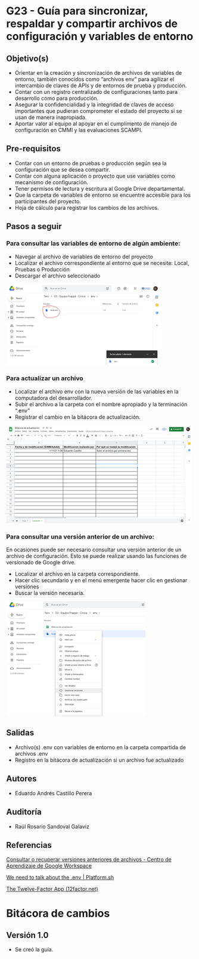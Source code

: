 # G23 - Guía para sincronizar, respaldar y compartir archivos de configuración y variables de entorno

## Objetivo(s)

- Orientar en la creación y sincronización de archivos de variables de entorno, también conocidos como “archivos env” para agilizar el intercambio de claves de APIs y de entornos de prueba y producción.
- Contar con un registro centralizado de configuraciones tanto para desarrollo como para producción.
- Asegurar la confidencialidad y la integridad de claves de acceso importantes que pudieran comprometer el estado del proyecto si se usan de manera inapropiada.
- Aportar valor al equipo al apoyar en el cumplimento de manejo de configuración en CMMI y las evaluaciones SCAMPI.

## Pre-requisitos

- Contar con un entorno de pruebas o producción según sea la configuración que se desea compartir.
- Contar con alguna aplicación o proyecto que use variables como mecanismo de configuración.
- Tener permisos de lectura y escritura al Google Drive departamental.
- Que la carpeta de variables de entorno se encuentre accesible para los participantes del proyecto.
- Hoja de cálculo para registrar los cambios de los archivos.

## Pasos a seguir

### Para consultar las variables de entorno de algún ambiente:

- Navegar al archivo de variables de entorno del proyecto
- Localizar el archivo correspondiente al entorno que se necesite: Local, Pruebas o Producción
- Descargar el archivo seleccionado

![image](../../static/img/guias/G20/Imagen1.png)

### Para actualizar un archivo

- Localizar el archivo env con la nueva versión de las variables en la computadora del desarrollador.
- Subir el archivo a la carpeta con el nombre apropiado y la terminación “.env”
- Registrar el cambio en la bitácora de actualización.

![image](../../static/img/guias/G20/Imagen2.png)

### Para consultar una versión anterior de un archivo:

En ocasiones puede ser necesario consultar una versión anterior de un archivo de configuración. Esto se puede realizar usando las funciones de versionado de Google drive.

- Localizar el archivo en la carpeta correspondiente.
- Hacer clic secundario y en el menú emergente hacer clic en gestionar versiones
- Buscar la versión necesaria.

![image](../../static/img/guias/G20/Imagen3.png)

## Salidas

- Archivo(s) .env con variables de entorno en la carpeta compartida de archivos .env
- Registro en la bitácora de actualización si un archivo fue actualizado

## Autores

- Eduardo Andrés Castillo Perera

## Auditoría

- Raúl Rosario Sandoval Galaviz

## Referencias

[Consultar o recuperar versiones anteriores de archivos - Centro de Aprendizaje de Google Workspace](https://support.google.com/a/users/answer/9308971?hl=es)

[We need to talk about the .env | Platform.sh](https://platform.sh/blog/2021/we-need-to-talk-about-the-env/)

[The Twelve-Factor App (12factor.net)](https://12factor.net/config)

# Bitácora de cambios

## Versión 1.0
- Se creó la guía.
